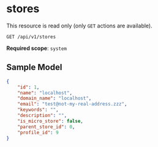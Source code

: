 stores
======

This resource is read only (only `GET` actions are available).

```shell
GET /api/v1/stores
```

**Required scope**: `system`

Sample Model
------------

```json
{
	"id": 1,
	"name": "localhost",
	"domain_name": "localhost",
	"email": "test@not-my-real-address.zzz",
	"keywords": "",
	"description": "",
	"is_micro_store": false,
	"parent_store_id": 0,
	"profile_id": 9
}
```
